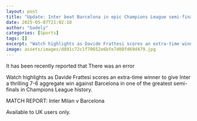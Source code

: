 ```yaml
---
layout: post
title: "Update: Inter beat Barcelona in epic Champions League semi-final"
date: 2025-05-07T21:02:18
author: "badely"
categories: [Sports]
tags: []
excerpt: "Watch highlights as Davide Frattesi scores an extra-time winner to give Inter a thrilling 7-6 aggregate win against Barcelona in one of the greatest s"
image: assets/images/d891c72c1f70652e6bfe7d08fd69d479.jpg
---
```


It has been recently reported that There was an error

Watch highlights as Davide Frattesi scores an extra-time winner to give Inter a thrilling 7-6 aggregate win against Barcelona in one of the greatest semi-finals in Champions League history.

MATCH REPORT: Inter Milan v Barcelona

Available to UK users only.

